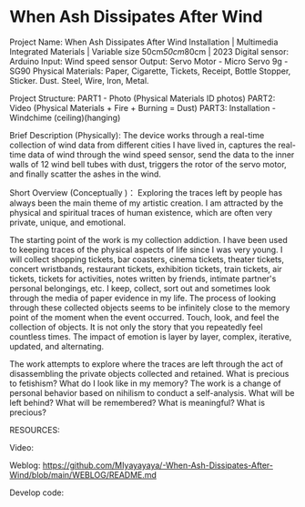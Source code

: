 # When Ash Dissipates After Wind

Project Name: When Ash Dissipates After Wind
Installation | Multimedia Integrated Materials | Variable size 50cm*50cm*80cm | 2023
Digital sensor: Arduino 
                                      Input: Wind speed sensor
                                      Output: Servo Motor - Micro Servo 9g - SG90
Physical Materials: Paper, Cigarette, Tickets, Receipt, Bottle Stopper, Sticker.
                                Dust.
                                Steel, Wire, Iron, Metal.

Project Structure: PART1 - Photo (Physical Materials ID photos)
                   PART2: Video (Physical Materials + Fire + Burning = Dust)
                   PART3: Installation - Windchime (ceiling)(hanging)

Brief Description (Physically):
The device works through a real-time collection of wind data from different cities I have lived in, captures the real-time data of wind through the wind speed sensor, send the data to the inner walls of 12 wind bell tubes with dust, triggers the rotor of the servo motor, and finally scatter the ashes in the wind.

Short Overview (Conceptually )：
Exploring the traces left by people has always been the main theme of my artistic creation. I am attracted by the physical and spiritual traces of human existence, which are often very private, unique, and emotional.

The starting point of the work is my collection addiction. I have been used to keeping traces of the physical aspects of life since I was very young. I will collect shopping tickets, bar coasters, cinema tickets, theater tickets, concert wristbands, restaurant tickets, exhibition tickets, train tickets, air tickets, tickets for activities, notes written by friends, intimate partner's personal belongings, etc. I keep, collect, sort out and sometimes look through the media of paper evidence in my life. The process of looking through these collected objects seems to be infinitely close to the memory point of the moment when the event occurred. Touch, look, and feel the collection of objects. It is not only the story that you repeatedly feel countless times. The impact of emotion is layer by layer, complex, iterative, updated, and alternating.

The work attempts to explore where the traces are left through the act of disassembling the private objects collected and retained. What is precious to fetishism? What do I look like in my memory?
The work is a change of personal behavior based on nihilism to conduct a self-analysis. What will be left behind? What will be remembered? What is meaningful? What is precious?

RESOURCES:

Video: 

Weblog: https://github.com/MIyayayaya/-When-Ash-Dissipates-After-Wind/blob/main/WEBLOG/README.md

Develop code:

